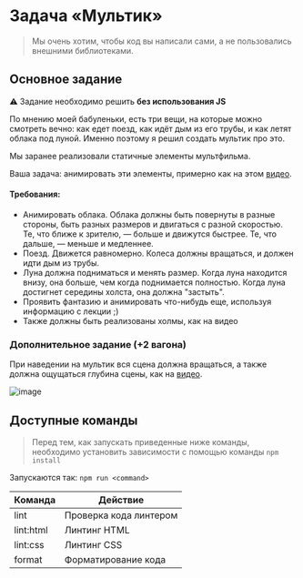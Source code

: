 # Задача «Мультик»

> Мы очень хотим, чтобы код вы написали сами, а не пользовались внешними библиотеками.

## Основное задание

:warning: Задание необходимо решить **без использования JS**

По мнению моей бабуленьки, есть три вещи, на которые можно смотреть вечно: как едет поезд, как идёт дым из его трубы, и как летят облака под луной. Именно поэтому я решил создать мультик про это.

Мы заранее реализовали статичные элементы мультфильма.

Ваша задача: анимировать эти элементы, примерно как на этом [видео](https://yadi.sk/i/PjDnrWEoDO-54Q).

#### Требования:

- Анимировать облака. Облака должны быть повернуты в разные стороны, быть разных размеров и двигаться с разной скоростью. Те, что ближе к зрителю, — больше и движутся быстрее. Те, что дальше, — меньше и медленнее.
- Поезд. Движется равномерно. Колеса должны вращаться, и должен идти дым из трубы.
- Луна должна подниматься и менять размер. Когда луна находится внизу, она больше, чем когда поднимается полностью. Когда луна достигнет середины холста, она должна "застыть".
- Проявить фантазию и анимировать что-нибудь еще, используя информацию с лекции ;)
- Также должны быть реализованы холмы, как на видео

### Дополнительное задание (+2 вагона)

При наведении на мультик вся сцена должна вращаться, а также должна ощущаться глубина сцены, как на [видео](https://yadi.sk/i/yMVhJkEL_fVRWA).

![image](https://user-images.githubusercontent.com/8963033/48782178-63cd1380-ecff-11e8-9d65-0c2f3af231de.png)

## Доступные команды

> Перед тем, как запускать приведенные ниже команды, необходимо установить зависимости с помощью команды `npm install`

Запускаются так: `npm run <command>`

| Команда   | Действие               |
| --------- | ---------------------- |
| lint      | Проверка кода линтером |
| lint:html | Линтинг HTML           |
| lint:css  | Линтинг CSS            |
| format    | Форматирование кода    |
